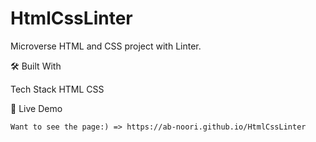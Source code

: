 # HtmlCssLinter
Microverse HTML and CSS project with Linter.

🛠 Built With

Tech Stack
    HTML
    CSS

🚀 Live Demo

    Want to see the page:) => https://ab-noori.github.io/HtmlCssLinter
